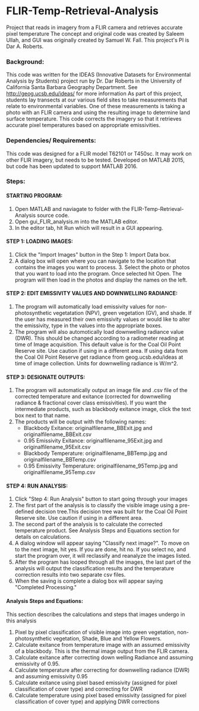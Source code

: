 # FLIR-Temp-Retrieval-Analysis

Project that reads in imagery from a FLIR camera and retrieves accurate pixel temperature
The concept and original code was created by Saleem Ullah, and GUI was originally created by Samuel W. Fall.
This project's PI is Dar A. Roberts.

### Background:
This code was written for the IDEAS (Innovative Datasets for Environmental Analysis by Students) project
run by Dr. Dar Roberts in the University of California Santa Barbara Geography Department.
See http://geog.ucsb.edu/ideas/ for more information
As part of this project, students lay transects at our various field sites to take measurements that
relate to environmental variables. One of these measurements is taking a photo with an FLIR camera and 
using the resulting image to determine land surface temperature. This code corrects the imagery so that it retrieves accurate pixel temperatures based on appropriate emissivities.

### Dependencies/ Requirements:
This code was designed for a FLIR model T62101 or T450sc. It may work on other FLIR imagery, but needs to be tested. Developed on MATLAB 2015, but code has been updated to support MATLAB 2016.

### Steps:
#### STARTING PROGRAM:
1. Open MATLAB and naviagate to folder with the FLIR-Temp-Retrieval-Analysis source code. 
2. Open gui_FLIR_analysis.m into the MATLAB editor.
3. In the editor tab, hit Run which will result in a GUI appearing.

#### STEP 1: LOADING IMAGES:
1. Click the "Import Images" button in the Step 1: Import Data box. 
2. A dialog box will open where you can navigate to the location that contains the images you want to process. 3. Select the photo or photos that you want to load into the program. Once selected hit Open. The program will then load in the photos and display the names on the left.

#### STEP 2: EDIT EMISSIVITY VALUES AND DOWNWELLING RADIANCE:
1. The program will automatically load emissivity values for non-photosynthetic vegetatation (NPV), green vegetation (GV), and shade. If the user has measured their own emissivity values or would like to alter the emissivity, type in the values into the appropriate boxes. 
2. The program will also automotically load downwelling radiance value (DWR). This should be changed according to a radiometer reading at time of Image acquisition. This default value is for the Coal Oil Point Reserve site. Use caution if using in a different area. If using data from the Coal Oil Point Reserve get radiance from geog.ucsb.edu/ideas at time of image collection. Units for downwelling radiance is W/m^2.

#### STEP 3: DESIGNATE OUTPUTS:
1. The program will automatically output an image file and .csv file of the corrected temperature and exitance (corrected for downwelling radiance & fractional cover class emissivities). If you want the intermediate products, such as blackbody exitance image, click the text box next to that name. 
2. The products will be output with the following names:
	* Blackbody Exitance: originalfilename_BBExit.jpg and originalfilename_BBExit.csv
	* 0.95 Emissivity Exitance: originalfilename_95Exit.jpg and originalfilename_95Exit.csv
	* Blackbody Temperature: originalfilename_BBTemp.jpg and originalfilename_BBTemp.csv
	* 0.95 Emissivity Temperature: originalfilename_95Temp.jpg and originalfilename_95Temp.csv

#### STEP 4: RUN ANALYSIS:
1. Click "Step 4: Run Analysis" button to start going through your images 
2. The first part of the analysis is to classify the visible image using a pre-defined decision tree.This decision tree was built for the Coal Oil Point Reserve site. Use caution if using in a different area.
3. The second part of the analysis is to calculate the corrected temperature product. See Analysis Steps and Equations section for details on calculations.
4. A dialog window will appear saying "Classify next image?". To move on to the next image, hit yes. If you are done, hit no. If you select no, and start the program over, it will reclassify and reanalyze the images listed.
5. After the program has looped through all the images, the last part of the analysis will output the classification results and the temperature correction results into two separate csv files.
4. When the saving is complete a dialog box will appear saying "Completed Processing."

#### Analysis Steps and Equations:
This section describes the calculations and steps that images undergo in this analysis
1. Pixel by pixel classification of visible image into green vegetation, non-photosynthetic vegetation, Shade, Blue and Yellow Flowers.
2. Calculate exitance from temperature image with an assumed emissivity of a blackbody. This is the thermal image output from the FLIR camera.
3. Calculate exitance after correcting down welling Radiance and assuming emissivity of 0.95.
4. Calculate temperature after correcting for downwelling radiance (DWR) and assuming emissivity 0.95
5. Calculate exitance using pixel based emissivity (assigned for pixel classification of cover type) and correcting for DWR 
6. Calculate temperature using pixel based emissivity (assigned for pixel classification of cover type) and  applying DWR corrections